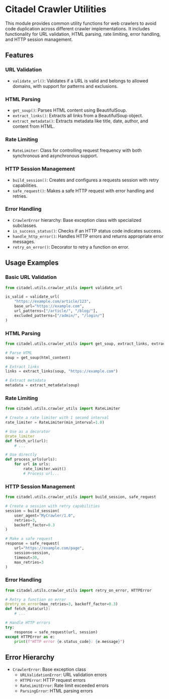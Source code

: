 # Citadel Crawler Utilities

This module provides common utility functions for web crawlers to avoid code duplication across different crawler implementations. It includes functionality for URL validation, HTML parsing, rate limiting, error handling, and HTTP session management.

## Features

### URL Validation

- `validate_url()`: Validates if a URL is valid and belongs to allowed domains, with support for patterns and exclusions.

### HTML Parsing

- `get_soup()`: Parses HTML content using BeautifulSoup.
- `extract_links()`: Extracts all links from a BeautifulSoup object.
- `extract_metadata()`: Extracts metadata like title, date, author, and content from HTML.

### Rate Limiting

- `RateLimiter`: Class for controlling request frequency with both synchronous and asynchronous support.

### HTTP Session Management

- `build_session()`: Creates and configures a requests session with retry capabilities.
- `safe_request()`: Makes a safe HTTP request with error handling and retries.

### Error Handling

- `CrawlerError` hierarchy: Base exception class with specialized subclasses.
- `is_success_status()`: Checks if an HTTP status code indicates success.
- `handle_http_error()`: Handles HTTP errors and returns appropriate error messages.
- `retry_on_error()`: Decorator to retry a function on error.

## Usage Examples

### Basic URL Validation

```python
from citadel.utils.crawler_utils import validate_url

is_valid = validate_url(
    "https://example.com/article/123",
    base_url="https://example.com",
    url_patterns=["/article/", "/blog/"],
    excluded_patterns=["/admin/", "/login/"]
)
```

### HTML Parsing

```python
from citadel.utils.crawler_utils import get_soup, extract_links, extract_metadata

# Parse HTML
soup = get_soup(html_content)

# Extract links
links = extract_links(soup, "https://example.com")

# Extract metadata
metadata = extract_metadata(soup)
```

### Rate Limiting

```python
from citadel.utils.crawler_utils import RateLimiter

# Create a rate limiter with 1 second interval
rate_limiter = RateLimiter(min_interval=1.0)

# Use as a decorator
@rate_limiter
def fetch_url(url):
    # ...

# Use directly
def process_urls(urls):
    for url in urls:
        rate_limiter.wait()
        # Process url...
```

### HTTP Session Management

```python
from citadel.utils.crawler_utils import build_session, safe_request

# Create a session with retry capabilities
session = build_session(
    user_agent="MyCrawler/1.0",
    retries=3,
    backoff_factor=0.3
)

# Make a safe request
response = safe_request(
    url="https://example.com/page",
    session=session,
    timeout=30,
    max_retries=3
)
```

### Error Handling

```python
from citadel.utils.crawler_utils import retry_on_error, HTTPError

# Retry a function on error
@retry_on_error(max_retries=3, backoff_factor=0.3)
def fetch_data(url):
    # ...

# Handle HTTP errors
try:
    response = safe_request(url, session)
except HTTPError as e:
    print(f"HTTP error {e.status_code}: {e.message}")
```

## Error Hierarchy

- `CrawlerError`: Base exception class
  - `URLValidationError`: URL validation errors
  - `HTTPError`: HTTP request errors
  - `RateLimitError`: Rate limit exceeded errors
  - `ParsingError`: HTML parsing errors
